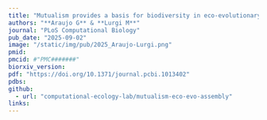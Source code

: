 ```yaml
---
title: "Mutualism provides a basis for biodiversity in eco-evolutionary community assembly"
authors: "**Araujo G** & **Lurgi M**"
journal: "PLoS Computational Biology"
pub_date: "2025-09-02"
image: "/static/img/pub/2025_Araujo-Lurgi.png"
pmid: 
pmcid: #"PMC#######"
biorxiv_version: 
pdf: "https://doi.org/10.1371/journal.pcbi.1013402"
pdbs:
github: 
  - url: "computational-ecology-lab/mutualism-eco-evo-assembly"
links:
---
```


